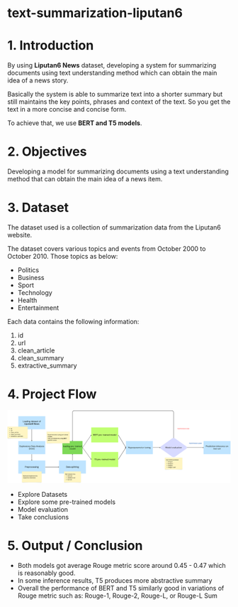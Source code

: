 # text-summarization-liputan6

# 1. Introduction
By using **Liputan6 News** dataset, developing a system for summarizing documents using text understanding method which can obtain the main idea of a news story. 

Basically the system is able to summarize text into a shorter summary but still maintains the key points, phrases and context of the text. So you get the text in a more concise and concise form.

To achieve that, we use **BERT and T5 models**.

# 2. Objectives
Developing a model for summarizing documents using a text understanding method that can obtain the main idea of a news item.

# 3. Dataset
The dataset used is a collection of summarization data from the Liputan6 website.

The dataset covers various topics and events from October 2000 to October 2010. Those topics as below:
- Politics
- Business
- Sport
- Technology
- Health
- Entertainment

Each data contains the following information:
1. id
2. url
3. clean_article
4. clean_summary
5. extractive_summary

# 4. Project Flow

![Flow Diagram](./images/flow-diagram.png)

- Explore Datasets
- Explore some pre-trained models
- Model evaluation
- Take conclusions

# 5. Output / Conclusion
- Both models got average Rouge metric score around 0.45 - 0.47 which is reasonably good.
- In some inference results, T5 produces more abstractive summary
- Overall the performance of BERT and T5 similarly good in variations of Rouge metric such as: Rouge-1, Rouge-2, Rouge-L, or Rouge-L Sum
